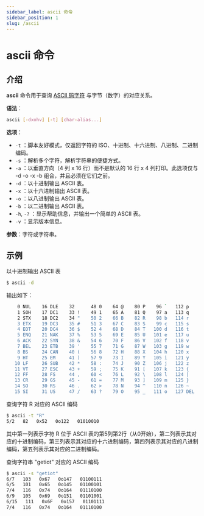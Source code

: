 ```yaml
---
sidebar_label: ascii 命令
sidebar_position: 1
slug: /ascii
---
```


# ascii 命令



## 介绍

**ascii** 命令用于查询 [ASCII 码字符](/computerbasics/ascii) 与字节（数字）的对应关系。

**语法**：

```bash
ascii [-dxohv] [-t] [char-alias...]
```

**选项**：

- `-t` ：脚本友好模式，仅返回字符的 ISO、十进制、十六进制、八进制、二进制编码。
- `-s` ：解析多个字符，解析字符串的便捷方式。
- `-a` ：以垂直方向（4 列 x 16 行）而不是默认的 16 行 x 4 列打印。此选项仅与 -d -o -x -b 组合，并且必须在它们之前。
- `-d` ：以十进制输出 ASCII 表。
- `-x` ：以十六进制输出 ASCII 表。
- `-o` ：以八进制输出 ASCII 表。
- `-b` ：以二进制输出 ASCII 表。
- `-h`, `-?` ：显示帮助信息，并输出一个简单的 ASCII 表。
- `-v` ：显示版本信息。

**参数**：字符或字符串。



## 示例

以十进制输出 ASCII 表

```bash
$ ascii -d
```

输出如下：

```bash
    0 NUL    16 DLE    32      48 0    64 @    80 P    96 `   112 p 
    1 SOH    17 DC1    33 !    49 1    65 A    81 Q    97 a   113 q 
    2 STX    18 DC2    34 "    50 2    66 B    82 R    98 b   114 r 
    3 ETX    19 DC3    35 #    51 3    67 C    83 S    99 c   115 s 
    4 EOT    20 DC4    36 $    52 4    68 D    84 T   100 d   116 t 
    5 ENQ    21 NAK    37 %    53 5    69 E    85 U   101 e   117 u 
    6 ACK    22 SYN    38 &    54 6    70 F    86 V   102 f   118 v 
    7 BEL    23 ETB    39 '    55 7    71 G    87 W   103 g   119 w 
    8 BS     24 CAN    40 (    56 8    72 H    88 X   104 h   120 x 
    9 HT     25 EM     41 )    57 9    73 I    89 Y   105 i   121 y 
   10 LF     26 SUB    42 *    58 :    74 J    90 Z   106 j   122 z 
   11 VT     27 ESC    43 +    59 ;    75 K    91 [   107 k   123 { 
   12 FF     28 FS     44 ,    60 <    76 L    92 \   108 l   124 | 
   13 CR     29 GS     45 -    61 =    77 M    93 ]   109 m   125 } 
   14 SO     30 RS     46 .    62 >    78 N    94 ^   110 n   126 ~ 
   15 SI     31 US     47 /    63 ?    79 O    95 _   111 o   127 DEL
```

查询字符 R 对应的 ASCII 编码

```bash
$ ascii -t "R"
5/2   82   0x52   0o122   01010010
```

其中第一列表示字符 R 位于 ASCII 表的第5列第2行（从0开始），第二列表示其对应的十进制编码，第三列表示其对应的十六进制编码，第四列表示其对应的八进制编码，第五列表示其对应的二进制编码。

查询字符串 "getiot" 对应的 ASCII 编码

```bash
$ ascii -s "getiot"
6/7   103   0x67   0o147   01100111
6/5   101   0x65   0o145   01100101
7/4   116   0x74   0o164   01110100
6/9   105   0x69   0o151   01101001
6/15   111   0x6F   0o157   01101111
7/4   116   0x74   0o164   01110100
```

